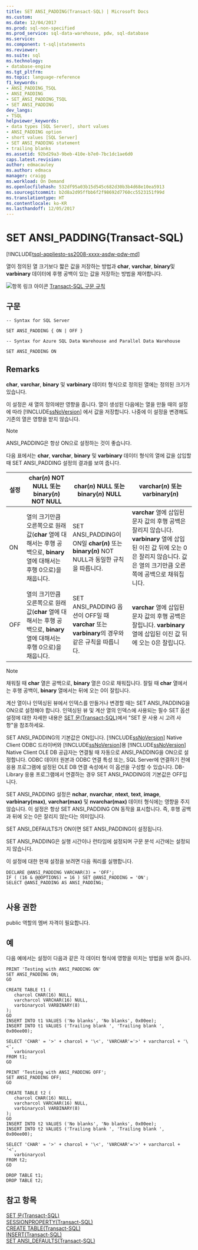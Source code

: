 ```yaml
---
title: SET ANSI_PADDING(Transact-SQL) | Microsoft Docs
ms.custom: 
ms.date: 12/04/2017
ms.prod: sql-non-specified
ms.prod_service: sql-data-warehouse, pdw, sql-database
ms.service: 
ms.component: t-sql|statements
ms.reviewer: 
ms.suite: sql
ms.technology:
- database-engine
ms.tgt_pltfrm: 
ms.topic: language-reference
f1_keywords:
- ANSI_PADDING_TSQL
- ANSI_PADDING
- SET_ANSI_PADDING_TSQL
- SET ANSI_PADDING
dev_langs:
- TSQL
helpviewer_keywords:
- data types [SQL Server], short values
- ANSI_PADDING option
- short values [SQL Server]
- SET ANSI_PADDING statement
- trailing blanks
ms.assetid: 92bd29a3-9beb-410e-b7e0-7bc1dc1ae6d0
caps.latest.revision: 
author: edmacauley
ms.author: edmaca
manager: craigg
ms.workload: On Demand
ms.openlocfilehash: 532df95a03b15d545c682d30b3b4d68e10ea5913
ms.sourcegitcommit: b2d8a2d95ffbb6f2f98692d7760cc5523151f99d
ms.translationtype: HT
ms.contentlocale: ko-KR
ms.lasthandoff: 12/05/2017
---
```

# <a name="set-ansipadding-transact-sql"></a>SET ANSI_PADDING(Transact-SQL)
[!INCLUDE[tsql-appliesto-ss2008-xxxx-asdw-pdw-md](../../includes/tsql-appliesto-ss2008-xxxx-asdw-pdw-md.md)]

  열이 정의된 열 크기보다 짧은 값을 저장하는 방법과 **char**, **varchar**, **binary**및 **varbinary** 데이터에 후행 공백이 있는 값을 저장하는 방법을 제어합니다.  
  
 ![항목 링크 아이콘](../../database-engine/configure-windows/media/topic-link.gif "항목 링크 아이콘") [Transact-SQL 구문 규칙](../../t-sql/language-elements/transact-sql-syntax-conventions-transact-sql.md)  
  
## <a name="syntax"></a>구문
  
```
-- Syntax for SQL Server

SET ANSI_PADDING { ON | OFF }
```

```
-- Syntax for Azure SQL Data Warehouse and Parallel Data Warehouse

SET ANSI_PADDING ON
```

## <a name="remarks"></a>Remarks  
 **char**, **varchar**, **binary** 및 **varbinary** 데이터 형식으로 정의된 열에는 정의된 크기가 있습니다.  
  
 이 설정은 새 열의 정의에만 영향을 줍니다. 열이 생성된 다음에는 열을 만들 때의 설정에 따라 [!INCLUDE[ssNoVersion](../../includes/ssnoversion-md.md)] 에서 값을 저장합니다. 나중에 이 설정을 변경해도 기존의 열은 영향을 받지 않습니다.  
  
> [!NOTE]  
>  ANSI_PADDING은 항상 ON으로 설정하는 것이 좋습니다.  
  
 다음 표에서는 **char**, **varchar**, **binary** 및 **varbinary** 데이터 형식의 열에 값을 삽입할 때 SET ANSI_PADDING 설정의 결과를 보여 줍니다.  
  
|설정|char(*n*) NOT NULL 또는 binary(*n*) NOT NULL|char(*n*) NULL 또는 binary(*n*) NULL|varchar(*n*) 또는 varbinary(*n*)|  
|-------------|----------------------------------------------------|--------------------------------------------|----------------------------------------|  
|ON|열의 크기만큼 오른쪽으로 원래 값(**char** 열에 대해서는 후행 공백으로, **binary** 열에 대해서는 후행 0으로)을 채웁니다.|SET ANSI_PADDING이 ON일 **char(***n***)** 또는 **binary(***n***)** NOT NULL과 동일한 규칙을 따릅니다.|**varchar** 열에 삽입된 문자 값의 후행 공백은 잘리지 않습니다. **varbinary** 열에 삽입된 이진 값 뒤에 오는 0은 잘리지 않습니다. 값은 열의 크기만큼 오른쪽에 공백으로 채워집니다.|  
|OFF|열의 크기만큼 오른쪽으로 원래 값(**char** 열에 대해서는 후행 공백으로, **binary** 열에 대해서는 후행 0으로)을 채웁니다.|SET ANSI_PADDING 옵션이 OFF일 때 **varchar** 또는 **varbinary**의 경우와 같은 규칙을 따릅니다.|**varchar** 열에 삽입된 문자 값의 후행 공백은 잘립니다. **varbinary** 열에 삽입된 이진 값 뒤에 오는 0은 잘립니다.|  
  
> [!NOTE]  
>  채워질 때 **char** 열은 공백으로, **binary** 열은 0으로 채워집니다. 잘릴 때 **char** 열에서는 후행 공백이, **binary** 열에서는 뒤에 오는 0이 잘립니다.  
  
 계산 열이나 인덱싱된 뷰에서 인덱스를 만들거나 변경할 때는 SET ANSI_PADDING을 ON으로 설정해야 합니다. 인덱싱된 뷰 및 계산 열의 인덱스에 사용되는 필수 SET 옵션 설정에 대한 자세한 내용은 [SET 문&#40;Transact-SQL&#41;](../../t-sql/statements/set-statements-transact-sql.md)에서 "SET 문 사용 시 고려 사항"을 참조하세요.  
  
 SET ANSI_PADDING의 기본값은 ON입니다. [!INCLUDE[ssNoVersion](../../includes/ssnoversion-md.md)] Native Client ODBC 드라이버와 [!INCLUDE[ssNoVersion](../../includes/ssnoversion-md.md)]용 [!INCLUDE[ssNoVersion](../../includes/ssnoversion-md.md)] Native Client OLE DB 공급자는 연결될 때 자동으로 ANSI_PADDING을 ON으로 설정합니다. ODBC 데이터 원본과 ODBC 연결 특성 또는, SQL Server에 연결하기 전에 응용 프로그램에 설정된 OLE DB 연결 속성에서 이 옵션을 구성할 수 있습니다. DB-Library 응용 프로그램에서 연결하는 경우 SET ANSI_PADDING의 기본값은 OFF입니다.  
  
 SET ANSI_PADDING 설정은 **nchar**, **nvarchar**, **ntext**, **text**, **image**, **varbinary(max)**, **varchar(max)** 및 **nvarchar(max)** 데이터 형식에는 영향을 주지 않습니다. 이 설정은 항상 SET ANSI_PADDING ON 동작을 표시합니다. 즉, 후행 공백과 뒤에 오는 0은 잘리지 않는다는 의미입니다.  
  
 SET ANSI_DEFAULTS가 ON이면 SET ANSI_PADDING이 설정됩니다.  
  
 SET ANSI_PADDING은 실행 시간이나 런타임에 설정되며 구문 분석 시간에는 설정되지 않습니다.  
  
 이 설정에 대한 현재 설정을 보려면 다음 쿼리를 실행합니다.  
  
```  
DECLARE @ANSI_PADDING VARCHAR(3) = 'OFF';  
IF ( (16 & @@OPTIONS) = 16 ) SET @ANSI_PADDING = 'ON';  
SELECT @ANSI_PADDING AS ANSI_PADDING;  
  
```  
  
## <a name="permissions"></a>사용 권한  
 public 역할의 멤버 자격이 필요합니다.  
  
## <a name="examples"></a>예  
 다음 예에서는 설정이 다음과 같은 각 데이터 형식에 영향을 미치는 방법을 보여 줍니다.  
  
```  
PRINT 'Testing with ANSI_PADDING ON'  
SET ANSI_PADDING ON;  
GO  
  
CREATE TABLE t1 (  
   charcol CHAR(16) NULL,   
   varcharcol VARCHAR(16) NULL,   
   varbinarycol VARBINARY(8)  
);  
GO  
INSERT INTO t1 VALUES ('No blanks', 'No blanks', 0x00ee);  
INSERT INTO t1 VALUES ('Trailing blank ', 'Trailing blank ', 0x00ee00);  
  
SELECT 'CHAR' = '>' + charcol + '\<', 'VARCHAR'='>' + varcharcol + '\<',  
   varbinarycol  
FROM t1;  
GO  
  
PRINT 'Testing with ANSI_PADDING OFF';  
SET ANSI_PADDING OFF;  
GO  
  
CREATE TABLE t2 (  
   charcol CHAR(16) NULL,   
   varcharcol VARCHAR(16) NULL,   
   varbinarycol VARBINARY(8)  
);  
GO  
INSERT INTO t2 VALUES ('No blanks', 'No blanks', 0x00ee);  
INSERT INTO t2 VALUES ('Trailing blank ', 'Trailing blank ', 0x00ee00);  
  
SELECT 'CHAR' = '>' + charcol + '\<', 'VARCHAR'='>' + varcharcol + '<',  
   varbinarycol  
FROM t2;  
GO  
  
DROP TABLE t1;  
DROP TABLE t2;  
```  
  
## <a name="see-also"></a>참고 항목  
 [SET 문&#40;Transact-SQL&#41;](../../t-sql/statements/set-statements-transact-sql.md)   
 [SESSIONPROPERTY&#40;Transact-SQL&#41;](../../t-sql/functions/sessionproperty-transact-sql.md)   
 [CREATE TABLE&#40;Transact-SQL&#41;](../../t-sql/statements/create-table-transact-sql.md)   
 [INSERT&#40;Transact-SQL&#41;](../../t-sql/statements/insert-transact-sql.md)   
 [SET ANSI_DEFAULTS&#40;Transact-SQL&#41;](../../t-sql/statements/set-ansi-defaults-transact-sql.md)  
  
  
